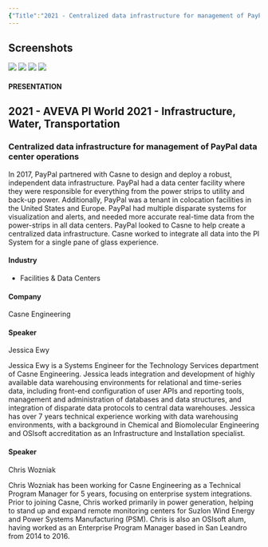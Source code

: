```yaml
---
{"Title":"2021 - Centralized data infrastructure for management of PayPal data center operations","Year":2021,"Industry":"Facilities & Data Centers","URL":"https://resources.osisoft.com/presentations/centralized-data-infrastructure-for-management-of-paypal-data-center-operations/","PDF":"https://cdn.osisoft.com/osi/presentations/2021-aveva-pi-world/UC21NA-D2IN070-Casne-Ewy-Centralized-data-infrastructure-for-manage.pdf","Company":"Casne Engineering","Keywords":["Data Centers","BMS"],"dg-publish":true,"permalink":"/aveva/customer-stories/2021/2021-casne-engineering-centralized-data-infrastructure-for-management-of-pay-pal-data-center-operations/","dgPassFrontmatter":true}
---
```


## Screenshots
![](https://i.imgur.com/y5U1E3O.png)
![](https://i.imgur.com/eJa5Yei.png)
![](https://i.imgur.com/sewX2AW.png)
![](https://i.imgur.com/65dzSrJ.png)

#### PRESENTATION

## 2021 - AVEVA PI World 2021 - Infrastructure, Water, Transportation

### Centralized data infrastructure for management of PayPal data center operations

In 2017, PayPal partnered with Casne to design and deploy a robust, independent data infrastructure. PayPal had a data center facility where they were responsible for everything from the power strips to utility and back-up power. Additionally, PayPal was a tenant in colocation facilities in the United States and Europe. PayPal had multiple disparate systems for visualization and alerts, and needed more accurate real-time data from the power-strips in all data centers. PayPal looked to Casne to help create a centralized data infrastructure. Casne worked to integrate all data into the PI System for a single pane of glass experience.

#### Industry

- Facilities & Data Centers

#### Company

Casne Engineering

#### Speaker

Jessica Ewy

Jessica Ewy is a Systems Engineer for the Technology Services department of Casne Engineering. Jessica leads integration and development of highly available data warehousing environments for relational and time-series data, including front-end configuration of user APIs and reporting tools, management and administration of databases and data structures, and integration of disparate data protocols to central data warehouses. Jessica has over 7 years technical experience working with data warehousing environments, with a background in Chemical and Biomolecular Engineering and OSIsoft accreditation as an Infrastructure and Installation specialist.

#### Speaker

Chris Wozniak

Chris Wozniak has been working for Casne Engineering as a Technical Program Manager for 5 years, focusing on enterprise system integrations. Prior to joining Casne, Chris worked primarily in power generation, helping to stand up and expand remote monitoring centers for Suzlon Wind Energy and Power Systems Manufacturing (PSM). Chris is also an OSIsoft alum, having worked as an Enterprise Program Manager based in San Leandro from 2014 to 2016.